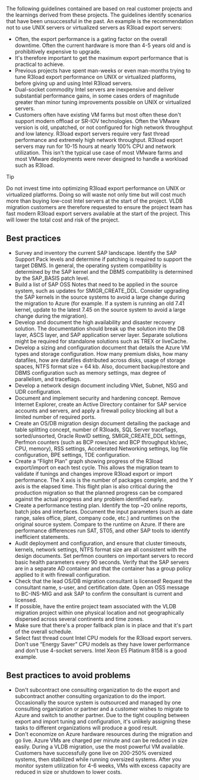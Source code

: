 

The following guidelines contained are based on real customer projects and the learnings derived from these projects. The guidelines identify scenarios that have been unsuccessful in the past. An example is the recommendation not to use UNIX servers or virtualized servers as R3load export servers:

- Often, the export performance is a gating factor on the overall downtime. Often the current hardware is more than 4-5 years old and is prohibitively expensive to upgrade.
- It's therefore important to get the maximum export performance that is practical to achieve.
- Previous projects have spent man-weeks or even man-months trying to tune R3load export performance on UNIX or virtualized platforms, before giving up and using Intel R3load servers.
- Dual-socket commodity Intel servers are inexpensive and deliver substantial performance gains, in some cases orders of magnitude greater than minor tuning improvements possible on UNIX or virtualized servers.
- Customers often have existing VM farms but most often these don't support modern offload or SR-IOV technologies. Often the VMware version is old, unpatched, or not configured for high network throughput and low latency. R3load export servers require very fast thread performance and extremely high network throughput. R3load export servers may run for 10-15 hours at nearly 100% CPU and network utilization. This isn't the typical use case of most VMware farms and most VMware deployments were never designed to handle a workload such as R3load.

> [!TIP]
> Do not invest time into optimizing R3load export performance on UNIX or virtualized platforms. Doing so will waste not only time but will cost much more than buying low-cost Intel servers at the start of the project. VLDB migration customers are therefore requested to ensure the project team has fast modern R3load export servers available at the start of the project. This will lower the total cost and risk of the project.

## Best practices

- Survey and inventory the current SAP landscape. Identify the SAP Support Pack levels and determine if patching is required to support the target DBMS. In general, the operating system compatibility is determined by the SAP kernel and the DBMS compatibility is determined by the SAP\_BASIS patch level.
- Build a list of SAP OSS Notes that need to be applied in the source system, such as updates for SMIGR\_CREATE\_DDL. Consider upgrading the SAP kernels in the source systems to avoid a large change during the migration to Azure (for example. If a system is running an old 7.41 kernel, update to the latest 7.45 on the source system to avoid a large change during the migration).
- Develop and document the high availability and disaster recovery solution. The documentation should break up the solution into the DB layer, ASCS layer, and SAP application server layer. Separate solutions might be required for standalone solutions such as TREX or liveCache.
- Develop a sizing and configuration document that details the Azure VM types and storage configuration. How many premium disks, how many datafiles, how are datafiles distributed across disks, usage of storage spaces, NTFS format size = 64 kb. Also, document backup/restore and DBMS configuration such as memory settings, max degree of parallelism, and traceflags.
- Develop a network design document including VNet, Subnet, NSG and UDR configuration.
- Document and implement security and hardening concept. Remove Internet Explorer, create an Active Directory container for SAP service accounts and servers, and apply a firewall policy blocking all but a limited number of required ports.
- Create an OS/DB migration design document detailing the package and table splitting concept, number of R3loads, SQL Server traceflags, sorted/unsorted, Oracle RowID setting, SMIGR\_CREATE\_DDL settings, Perfmon counters (such as BCP rows/sec and BCP throughput kb/sec, CPU, memory), RSS settings, Accelerated Networking settings, log file configuration, BPE settings, TDE configuration.
- Create a “Flight Plan” graph showing progress of the R3load export/import on each test cycle. This allows the migration team to validate if tunings and changes improve R3load export or import performance. The X axis is the number of packages complete, and the Y axis is the elapsed time. This flight plan is also critical during the production migration so that the planned progress can be compared against the actual progress and any problem identified early.
- Create a performance testing plan. Identify the top ~20 online reports, batch jobs and interfaces. Document the input parameters (such as date range, sales office, plant, company code, etc.) and runtimes on the original source system. Compare to the runtime on Azure. If there are performance differences run SAT, ST05, and other SAP tools to identify inefficient statements.
- Audit deployment and configuration, and ensure that cluster timeouts, kernels, network settings, NTFS format size are all consistent with the design documents. Set perfmon counters on important servers to record basic health parameters every 90 seconds. Verify that the SAP servers are in a separate AD container and that the container has a group policy applied to it with firewall configuration.
- Check that the lead OS/DB migration consultant is licensed! Request the consultant name, s-user, and certification date. Open an OSS message to BC-INS-MIG and ask SAP to confirm the consultant is current and licensed.
- If possible, have the entire project team associated with the VLDB migration project within one physical location and not geographically dispersed across several continents and time zones.
- Make sure that there's a proper fallback plan is in place and that it's part of the overall schedule.
- Select fast thread count Intel CPU models for the R3load export servers. Don't use “Energy Saver” CPU models as they have lower performance and don't use 4-socket servers. Intel Xeon E5 Platinum 8158 is a good example.

## Best practices to avoid problems

- Don't subcontract one consulting organization to do the export and subcontract another consulting organization to do the import. Occasionally the source system is outsourced and managed by one consulting organization or partner and a customer wishes to migrate to Azure and switch to another partner. Due to the tight coupling between export and import tuning and configuration, it's unlikely assigning these tasks to different organizations will produce a good result.
- Don't economize on Azure hardware resources during the migration and go live. Azure VMs are charged per minute and can be reduced in size easily. During a VLDB migration, use the most powerful VM available. Customers have successfully gone live on 200-250% oversized systems, then stabilized while running oversized systems. After you monitor system utilization for 4-6 weeks, VMs with excess capacity are reduced in size or shutdown to lower costs.
